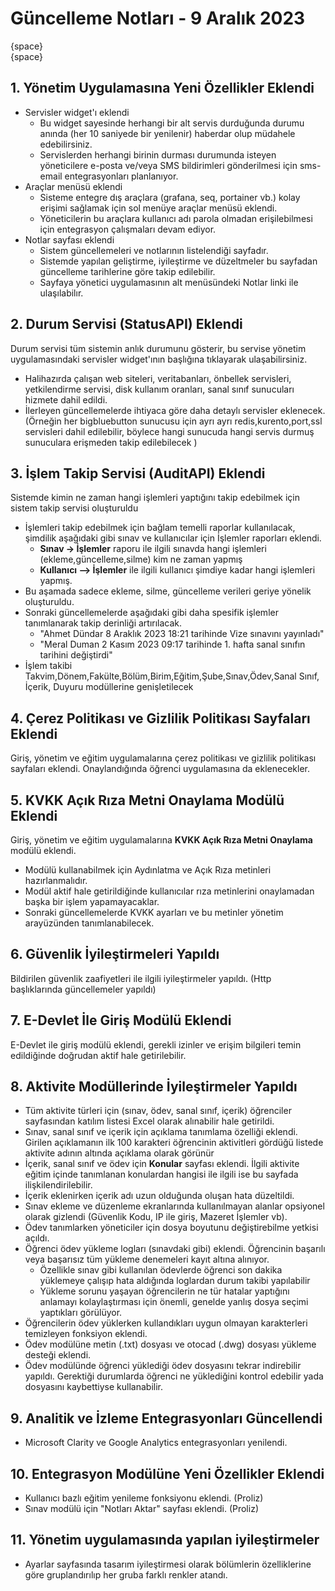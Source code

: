 # Güncelleme Notları - 9 Aralık 2023
{space}\
{space}
## 1. Yönetim Uygulamasına Yeni Özellikler Eklendi
- Servisler widget'ı eklendi
  - Bu widget sayesinde herhangi bir alt servis durduğunda durumu anında (her 10 saniyede bir yenilenir) haberdar olup müdahele edebilirsiniz. 
  - Servislerden herhangi birinin durması durumunda isteyen yöneticilere e-posta ve/veya SMS bildirimleri gönderilmesi için sms-email entegrasyonları planlanıyor.
- Araçlar menüsü eklendi
  - Sisteme entegre dış araçlara (grafana, seq, portainer vb.) kolay erişimi sağlamak için sol menüye araçlar menüsü eklendi. 
  - Yöneticilerin bu araçlara kullanıcı adı parola olmadan erişilebilmesi için entegrasyon çalışmaları devam ediyor.
- Notlar sayfası eklendi
  - Sistem güncellemeleri ve notlarının listelendiği sayfadır. 
  - Sistemde yapılan geliştirme, iyileştirme ve düzeltmeler bu sayfadan güncelleme tarihlerine göre takip edilebilir. 
  - Sayfaya yönetici uygulamasının alt menüsündeki Notlar linki ile ulaşılabilır.
## 2. Durum Servisi (StatusAPI) Eklendi
Durum servisi tüm sistemin anlık durumunu gösterir, bu servise yönetim uygulamasındaki servisler widget'ının başlığına tıklayarak ulaşabilirsiniz. 
- Halihazırda çalışan web siteleri, veritabanları, önbellek servisleri, yetkilendirme servisi, disk kullanım oranları, sanal sınıf sunucuları hizmete dahil edildi. 
- İlerleyen güncellemelerde ihtiyaca göre daha detaylı servisler eklenecek. (Örneğin her bigbluebutton sunucusu için ayrı ayrı redis,kurento,port,ssl servisleri dahil edilebilir, böylece hangi sunucuda hangi servis durmuş sunuculara erişmeden takip edilebilecek )

## 3. İşlem Takip Servisi (AuditAPI) Eklendi
Sistemde kimin ne zaman hangi işlemleri yaptığını takip edebilmek için sistem takip servisi oluşturuldu
  - İşlemleri takip edebilmek için bağlam temelli raporlar kullanılacak, şimdilik aşağıdaki gibi sınav ve kullanıcılar için İşlemler raporları eklendi.
    - **Sınav -> İşlemler** raporu ile ilgili sınavda hangi işlemleri (ekleme,güncelleme,silme) kim ne zaman yapmış
    - **Kullanıcı --> İşlemler** ile ilgili kullanıcı şimdiye kadar hangi işlemleri yapmış.
  - Bu aşamada sadece ekleme, silme, güncelleme verileri geriye yönelik oluşturuldu. 
  - Sonraki güncellemelerde aşağıdaki gibi daha spesifik işlemler tanımlanarak takip derinliği artırılacak. 
    - "Ahmet Dündar 8 Araklık 2023 18:21 tarihinde Vize  sınavını yayınladı"
    - "Meral Duman 2 Kasım 2023 09:17 tarihinde 1. hafta sanal sınıfın tarihini değiştirdi"
  -  İşlem takibi Takvim,Dönem,Fakülte,Bölüm,Birim,Eğitim,Şube,Sınav,Ödev,Sanal Sınıf, İçerik, Duyuru modüllerine genişletilecek 

## 4. Çerez Politikası ve Gizlilik Politikası Sayfaları Eklendi
Giriş, yönetim ve eğitim uygulamalarına çerez politikası ve gizlilik politikası sayfaları eklendi. Onaylandığında öğrenci uygulamasına da eklenecekler.

## 5. KVKK Açık Rıza Metni Onaylama Modülü Eklendi
Giriş, yönetim ve eğitim uygulamalarına **KVKK Açık Rıza Metni Onaylama** modülü eklendi. 
- Modülü kullanabilmek için Aydınlatma ve Açık Rıza metinleri hazırlanmalıdır.
- Modül aktif hale getirildiğinde kullanıcılar rıza metinlerini onaylamadan başka bir işlem yapamayacaklar.
- Sonraki güncellemelerde KVKK ayarları ve bu metinler yönetim arayüzünden tanımlanabilecek.

## 6. Güvenlik İyileştirmeleri Yapıldı
Bildirilen güvenlik zaafiyetleri ile ilgili iyileştirmeler yapıldı. (Http başlıklarında güncellemeler yapıldı)

## 7. E-Devlet İle Giriş Modülü Eklendi
E-Devlet ile giriş modülü eklendi, gerekli izinler ve erişim bilgileri temin edildiğinde doğrudan aktif hale getirilebilir.

## 8. Aktivite Modüllerinde İyileştirmeler Yapıldı
- Tüm aktivite türleri için (sınav, ödev, sanal sınıf, içerik) öğrenciler sayfasından katılım listesi Excel olarak alınabilir hale getirildi.
- Sınav, sanal sınıf ve içerik için açıklama tanımlama özelliği eklendi. Girilen açıklamanın ilk 100 karakteri öğrencinin aktivitleri gördüğü listede aktivite adının altında açıklama olarak görünür
- İçerik, sanal sınıf ve ödev için **Konular** sayfası eklendi. İlgili aktivite eğitim içinde tanımlanan konulardan hangisi ile ilgili ise bu sayfada ilişkilendirilebilir.
- İçerik eklenirken içerik adı uzun olduğunda oluşan hata düzeltildi.
- Sınav ekleme ve düzenleme ekranlarında kullanılmayan alanlar opsiyonel olarak gizlendi (Güvenlik Kodu, IP ile giriş, Mazeret İşlemler vb).
- Ödev tanımlarken yöneticiler için dosya boyutunu değiştirebilme yetkisi açıldı.
- Öğrenci ödev yükleme logları (sınavdaki gibi) eklendi. Öğrencinin başarılı veya başarısız tüm yükleme denemeleri kayıt altına alınıyor.
  - Özellikle sınav gibi kullanılan ödevlerde öğrenci son dakika yüklemeye çalışıp hata aldığında loglardan durum takibi yapılabilir
  - Yükleme sorunu yaşayan öğrencilerin ne tür hatalar yaptığını anlamayı kolaylaştırması için önemli, genelde yanlış dosya seçimi yaptıkları görülüyor. 
- Öğrencilerin ödev yüklerken kullandıkları uygun olmayan karakterleri temizleyen fonksiyon eklendi.
- Ödev modülüne metin (.txt) dosyası ve otocad (.dwg) dosyası yükleme desteği eklendi.
- Ödev modülünde öğrenci yüklediği ödev dosyasını tekrar indirebilir yapıldı. Gerektiği durumlarda öğrenci ne yüklediğini kontrol edebilir yada dosyasını kaybettiyse kullanabilir.

## 9. Analitik ve İzleme Entegrasyonları Güncellendi
- Microsoft Clarity ve Google Analytics entegrasyonları yenilendi.

## 10. Entegrasyon Modülüne Yeni Özellikler Eklendi
- Kullanıcı bazlı eğitim yenileme fonksiyonu eklendi. (Proliz)
- Sınav modülü için "Notları Aktar" sayfası eklendi. (Proliz)

## 11. Yönetim uygulamasında yapılan iyileştirmeler
- Ayarlar sayfasında tasarım iyileştirmesi olarak bölümlerin özelliklerine göre gruplandırılıp her gruba farklı renkler atandı.

